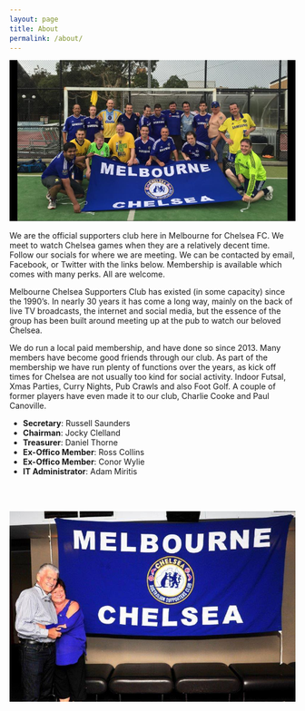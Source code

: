 ```yaml
---
layout: page
title: About
permalink: /about/
---
```

![abouttwo](/assets/about-us.jpg)


We are the official supporters club here in Melbourne for Chelsea FC. 
We meet to watch Chelsea games when they are a relatively decent time. Follow our socials for where we are meeting.
We can be contacted by email, Facebook, or Twitter with the links below. Membership is available which comes with many perks. All are welcome.

Melbourne Chelsea Supporters Club has existed (in some capacity) since the 1990’s. In nearly 30 years it has come a long way, mainly on the back of live TV broadcasts, the internet and social media, but the essence of the group has been built around meeting up at the pub to watch our beloved Chelsea.

We do run a local paid membership, and have done so since 2013. Many members have become good friends through our club.
As part of the membership we have run plenty of functions over the years, as kick off times for Chelsea are not usually too kind for social activity. Indoor Futsal, Xmas Parties, Curry Nights, Pub Crawls and also Foot Golf.
A couple of former players have even made it to our club, Charlie Cooke and Paul Canoville.

- **Secretary**: Russell Saunders
- **Chairman**: Jocky Clelland
- **Treasurer**: Daniel Thorne
- **Ex-Offico Member**: Ross Collins
- **Ex-Offico Member**: Conor Wylie
- **IT Administrator**: Adam Miritis

<br>

<br>

![abouttwo](/assets/about2.jpg)
